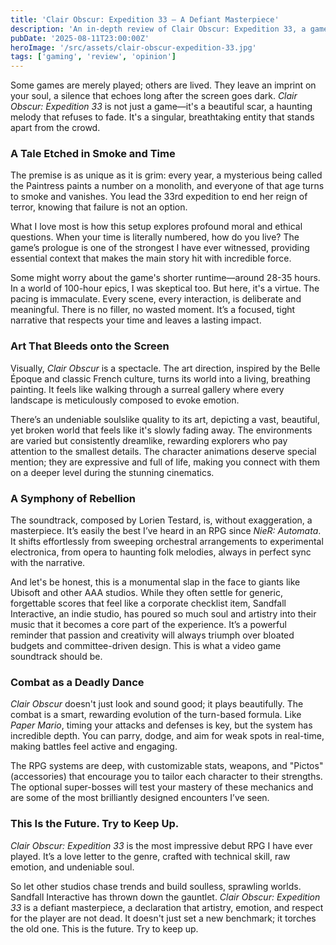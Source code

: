 ```yaml
---
title: 'Clair Obscur: Expedition 33 — A Defiant Masterpiece'
description: 'An in-depth review of Clair Obscur: Expedition 33, a game that redefines what a modern turn-based RPG can be. A masterpiece of art, sound, and soul.'
pubDate: '2025-08-11T23:00:00Z'
heroImage: '/src/assets/clair-obscur-expedition-33.jpg'
tags: ['gaming', 'review', 'opinion']
---
```


Some games are merely played; others are lived. They leave an imprint on your soul, a silence that echoes long after the screen goes dark. _Clair Obscur: Expedition 33_ is not just a game—it's a beautiful scar, a haunting melody that refuses to fade. It's a singular, breathtaking entity that stands apart from the crowd.

### A Tale Etched in Smoke and Time

The premise is as unique as it is grim: every year, a mysterious being called the Paintress paints a number on a monolith, and everyone of that age turns to smoke and vanishes. You lead the 33rd expedition to end her reign of terror, knowing that failure is not an option.

What I love most is how this setup explores profound moral and ethical questions. When your time is literally numbered, how do you live? The game’s prologue is one of the strongest I have ever witnessed, providing essential context that makes the main story hit with incredible force.

Some might worry about the game's shorter runtime—around 28-35 hours. In a world of 100-hour epics, I was skeptical too. But here, it's a virtue. The pacing is immaculate. Every scene, every interaction, is deliberate and meaningful. There is no filler, no wasted moment. It’s a focused, tight narrative that respects your time and leaves a lasting impact.

### Art That Bleeds onto the Screen

Visually, _Clair Obscur_ is a spectacle. The art direction, inspired by the Belle Époque and classic French culture, turns its world into a living, breathing painting. It feels like walking through a surreal gallery where every landscape is meticulously composed to evoke emotion.

There’s an undeniable soulslike quality to its art, depicting a vast, beautiful, yet broken world that feels like it's slowly fading away. The environments are varied but consistently dreamlike, rewarding explorers who pay attention to the smallest details. The character animations deserve special mention; they are expressive and full of life, making you connect with them on a deeper level during the stunning cinematics.

### A Symphony of Rebellion

The soundtrack, composed by Lorien Testard, is, without exaggeration, a masterpiece. It’s easily the best I’ve heard in an RPG since _NieR: Automata_. It shifts effortlessly from sweeping orchestral arrangements to experimental electronica, from opera to haunting folk melodies, always in perfect sync with the narrative.

And let's be honest, this is a monumental slap in the face to giants like Ubisoft and other AAA studios. While they often settle for generic, forgettable scores that feel like a corporate checklist item, Sandfall Interactive, an indie studio, has poured so much soul and artistry into their music that it becomes a core part of the experience. It’s a powerful reminder that passion and creativity will always triumph over bloated budgets and committee-driven design. This is what a video game soundtrack should be.

### Combat as a Deadly Dance

_Clair Obscur_ doesn't just look and sound good; it plays beautifully. The combat is a smart, rewarding evolution of the turn-based formula. Like _Paper Mario_, timing your attacks and defenses is key, but the system has incredible depth. You can parry, dodge, and aim for weak spots in real-time, making battles feel active and engaging.

The RPG systems are deep, with customizable stats, weapons, and "Pictos" (accessories) that encourage you to tailor each character to their strengths. The optional super-bosses will test your mastery of these mechanics and are some of the most brilliantly designed encounters I’ve seen.

### This Is the Future. Try to Keep Up.

_Clair Obscur: Expedition 33_ is the most impressive debut RPG I have ever played. It’s a love letter to the genre, crafted with technical skill, raw emotion, and undeniable soul.

So let other studios chase trends and build soulless, sprawling worlds. Sandfall Interactive has thrown down the gauntlet. _Clair Obscur: Expedition 33_ is a defiant masterpiece, a declaration that artistry, emotion, and respect for the player are not dead. It doesn't just set a new benchmark; it torches the old one. This is the future. Try to keep up.
